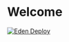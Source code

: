 # Welcome
[![Eden Deploy](https://github.com/fercascue/smarter-test/actions/workflows/Eden-deploy.yml/badge.svg)](https://github.com/fercascue/smarter-test/actions/workflows/Eden-deploy.yml)
```